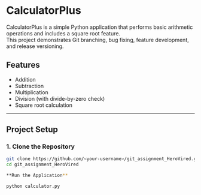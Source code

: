 # CalculatorPlus

CalculatorPlus is a simple Python application that performs basic arithmetic operations and includes a square root feature.  
This project demonstrates Git branching, bug fixing, feature development, and release versioning.

## Features
- Addition
- Subtraction
- Multiplication
- Division (with divide-by-zero check)
- Square root calculation

---

## Project Setup

### 1. Clone the Repository
```bash
git clone https://github.com/<your-username>/git_assignment_HeroVired.git
cd git_assignment_HeroVired

**Run the Application**

python calculator.py
